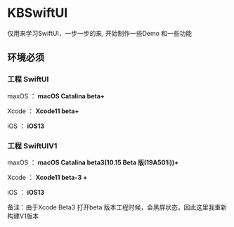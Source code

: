 # KBSwiftUI
仅用来学习SwiftUI，一步一步的来, 开始制作一些Demo 和一些功能

## 环境必须

### 工程 SwiftUI
maxOS ： **macOS Catalina beta+**

Xcode ： **Xcode11 beta+**

iOS ：  **iOS13**

### 工程 SwiftUIV1

maxOS ： **macOS Catalina beta3(10.15 Beta 版(19A501i))+**

Xcode ： **Xcode11 beta-3 +**

iOS ：  **iOS13**

备注：由于Xcode Beta3 打开beta 版本工程时候，会黑屏状态，因此这里我重新构建V1版本